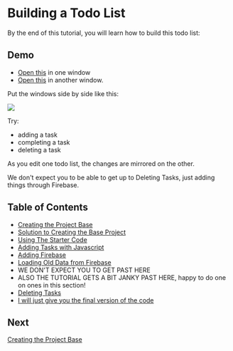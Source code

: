 # Building a Todo List

By the end of this tutorial, you will learn how to build this todo list:

## Demo

- [Open this](http://output.jsbin.com/kuxuta) in one window
- [Open this](http://output.jsbin.com/kuxuta) in another window.

Put the windows side by side like this:

![](https://s3.amazonaws.com/f.cl.ly/items/0d0c100I0y1k1X2V2F2P/Image%202015-07-22%20at%2011.14.14%20PM.png)

Try:

- adding a task
- completing a task
- deleting a task

As you edit one todo list, the changes are mirrored on the other.

We don't expect you to be able to get up to Deleting Tasks, just adding things through Firebase.

## Table of Contents

- [Creating the Project Base](create.md)
- [Solution to Creating the Base Project](create_implementation.md)
- [Using The Starter Code](starter_code.md)
- [Adding Tasks with Javascript](adding_tasks.md)
- [Adding Firebase](write_to_firebase.md)
- [Loading Old Data from Firebase](loading_data.md)
- WE DON'T EXPECT YOU TO GET PAST HERE
- ALSO THE TUTORIAL GETS A BIT JANKY PAST HERE, happy to do one on ones in this section!
- [Deleting Tasks](deletion.md)
- [I will just give you the final version of the code ](full.md)

## Next
[Creating the Project Base](create.md)



